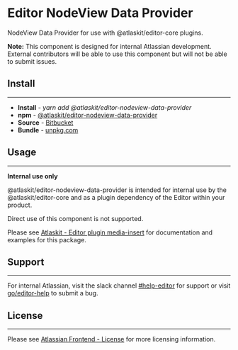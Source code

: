 # Editor NodeView Data Provider

NodeView Data Provider for use with @atlaskit/editor-core plugins.

**Note:** This component is designed for internal Atlassian development.
External contributors will be able to use this component but will not be able to submit issues.

## Install
---
- **Install** - *yarn add @atlaskit/editor-nodeview-data-provider*
- **npm** - [@atlaskit/editor-nodeview-data-provider](https://www.npmjs.com/package/@atlaskit/editor-nodeview-data-provider)
- **Source** - [Bitbucket](https://bitbucket.org/atlassian/atlassian-frontend/src/master/packages/editor/editor-nodeview-data-provider)
- **Bundle** - [unpkg.com](https://unpkg.com/@atlaskit/editor-nodeview-data-provider/dist/)

## Usage
---
**Internal use only**

@atlaskit/editor-nodeview-data-provider is intended for internal use by the @atlaskit/editor-core and as a plugin dependency of the Editor within your product.

Direct use of this component is not supported.

Please see [Atlaskit - Editor plugin media-insert](https://atlaskit.atlassian.com/packages/editor/editor-nodeview-data-provider) for documentation and examples for this package.

## Support
---
For internal Atlassian, visit the slack channel [#help-editor](https://atlassian.slack.com/archives/CFG3PSQ9E) for support or visit [go/editor-help](https://go/editor-help) to submit a bug.
## License
---
 Please see [Atlassian Frontend - License](https://developer.atlassian.com/cloud/framework/atlassian-frontend/#license) for more licensing information.